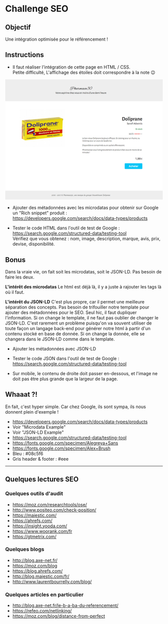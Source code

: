 # Challenge SEO

## Objectif

Une intégration optimisée pour le référencement !

## Instructions

* Il faut réaliser l'intégration de cette page en HTML / CSS.  
Petite difficulté, L'affichage des étoiles doit correspondre à la note :wink:

![resultat](resultat.png)

* Ajouter des métadonnées avec les microdatas pour obtenir sur Google un "Rich snippet" produit : https://developers.google.com/search/docs/data-types/products

* Tester le code HTML dans l'outil de test de Google : https://search.google.com/structured-data/testing-tool  
Vérifiez que vous obtenez : nom, image, description, marque, avis, prix, devise, disponibilité.


## Bonus

Dans la vraie vie, on fait soit les microdatas, soit le JSON-LD. Pas besoin de faire les deux.

**L'intérêt des microdatas**
Le html est déjà là, il y a juste à rajouter les tags là où il faut.

**L'intérêt du JSON-LD**
C'est plus propre, car il permet une meilleure séparation des concepts. Pas besoin de trifouiller notre template pour ajouter des métadonnées pour le SEO. Seul hic, il faut dupliquer l'information. Si on change le template, il ne faut pas oublier de changer le JSON-LD. C'est rarement un problème puisqu'on va souvent utiliser de toute façon un langage back-end pour générer notre html à partir d'un contenu stocké en base de donnée. Si on change la donnée, elle se changera dans le JSON-LD comme dans le template.

* Ajouter les métadonnées avec JSON-LD

* Tester le code JSON dans l'outil de test de Google : https://search.google.com/structured-data/testing-tool

* Sur mobile, le contenu de droite doit passer en-dessous, et l'image ne doit pas être plus grande que la largeur de la page.


## Whaaat ?!

En fait, c'est hyper simple. Car chez Google, ils sont sympa, ils nous donnent plein d'exemple !

* https://developers.google.com/search/docs/data-types/products
 * Voir "Microdata Example"
 * Voir "JSON-LD Example"
* https://search.google.com/structured-data/testing-tool
* https://fonts.google.com/specimen/Alegreya+Sans
* https://fonts.google.com/specimen/Alex+Brush
* Bleu : #08c5f6
* Gris header & footer : #eee

---

## Quelques lectures SEO

### Quelques outils d'audit

* https://moz.com/researchtools/ose/
* http://www.positeo.com/check-position/
* https://majestic.com/
* https://ahrefs.com/
* https://insight.yooda.com/
* https://www.woorank.com/fr
* https://gtmetrix.com/

### Quelques blogs

* http://blog.axe-net.fr/
* https://moz.com/blog
* https://blog.ahrefs.com/
* http://blog.majestic.com/fr/
* http://www.laurentbourrelly.com/blog/

### Quelques articles en particulier

* http://blog.axe-net.fr/le-b-a-ba-du-referencement/
* https://refeo.com/netlinking/
* https://moz.com/blog/distance-from-perfect
